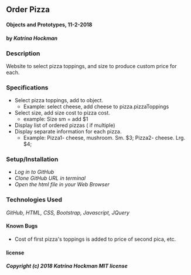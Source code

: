 ## **Order Pizza**

#### Objects and Prototypes, 11-2-2018

#### by _Katrina Hockman_

### Description
 Website to select pizza toppings, and size to produce custom price for each.

### Specifications
  * Select pizza toppings, add to object.
    * Example: select cheese, add cheese to pizza.pizzaToppings
  * Select size, add size cost to pizza cost.
    * example: Size sm = add $1
  * Display list of ordered pizzas ( if multiple)
  * Display separate information for each pizza.
    * Example: Pizza1- cheese, mushroom. Sm. $3; Pizza2- cheese. Lrg. $4;

### Setup/Installation

* _Log in to GitHub_
* _Clone GitHub URL in terminal_
* _Open the html file in your Web Browser_


### Technologies Used

_GitHub, HTML, CSS, Bootstrap, Javascript, JQuery_

#### Known Bugs
* Cost of first pizza's toppings is added to price of second pica, etc.


#### license
##### Copyright (c) 2018 *Katrina Hockman* MIT license
